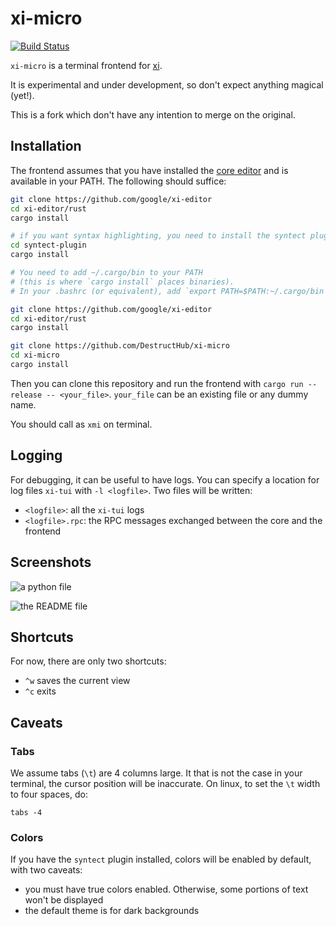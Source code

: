 # xi-micro

[![Build Status](https://travis-ci.org/DestructHub/xi-micro.svg?branch=master)](https://travis-ci.org/DestructHub/xi-micro)

`xi-micro` is a terminal frontend for [xi](https://github.com/google/xi-editor/).

It is experimental and under development, so don't expect anything magical (yet!).

This is a fork which don't have any intention to merge on the original.

## Installation

The frontend assumes that you have installed the
[core editor](https://github.com/google/xi-editor)
and is available in your PATH. The following should suffice:

```bash
git clone https://github.com/google/xi-editor
cd xi-editor/rust
cargo install

# if you want syntax highlighting, you need to install the syntect plugin:
cd syntect-plugin
cargo install

# You need to add ~/.cargo/bin to your PATH
# (this is where `cargo install` places binaries).
# In your .bashrc (or equivalent), add `export PATH=$PATH:~/.cargo/bin`

git clone https://github.com/google/xi-editor
cd xi-editor/rust
cargo install

git clone https://github.com/DestructHub/xi-micro
cd xi-micro
cargo install
```

Then you can clone this repository and run the frontend with
`cargo run --release -- <your_file>`.
`your_file` can be an existing file or any dummy name.


You should call as `xmi` on terminal.

## Logging

For debugging, it can be useful to have logs.
You can specify a location for log files `xi-tui` with `-l <logfile>`.
Two files will be written:

- `<logfile>`: all the `xi-tui` logs
- `<logfile>.rpc`: the RPC messages exchanged between the core and the frontend

## Screenshots

![a python file](.github/python.png)

![the README file](.github/README.png)

## Shortcuts

For now, there are only two shortcuts:

- `^w` saves the current view
- `^c` exits

## Caveats

### Tabs

We assume tabs (`\t`) are 4 columns large. It that is not the case in your
terminal, the cursor position will be inaccurate. On linux, to set the `\t`
width to four spaces, do:

```
tabs -4
```

### Colors

If you have the `syntect` plugin installed, colors will be enabled by default, with two caveats:

- you must have true colors enabled. Otherwise, some portions of text won't be displayed
- the default theme is for dark backgrounds
